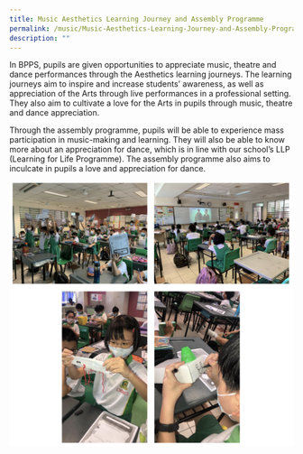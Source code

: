 ```yaml
---
title: Music Aesthetics Learning Journey and Assembly Programme
permalink: /music/Music-Aesthetics-Learning-Journey-and-Assembly-Programme/
description: ""
---
```

In BPPS, pupils are given opportunities to appreciate music, theatre and dance performances through the Aesthetics learning journeys. The learning journeys aim to inspire and increase students’ awareness, as well as appreciation of the Arts through live performances in a professional setting. They also aim to cultivate a love for the Arts in pupils through music, theatre and dance appreciation.

  

Through the assembly programme, pupils will be able to experience mass participation in music-making and learning. They will also be able to know more about an appreciation for dance, which is in line with our school’s LLP (Learning for Life Programme). The assembly programme also aims to inculcate in pupils a love and appreciation for dance.

![](/images/musicaesthetic.png)